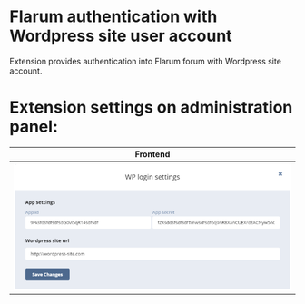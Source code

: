 # Flarum authentication with Wordpress site user account
Extension provides authentication into Flarum forum with Wordpress site account.
# Extension settings on administration panel:
Frontend |
---------|
![Flarum login popup](/resources/docs/wp-settings.png) |
